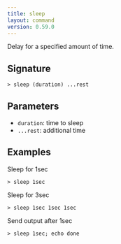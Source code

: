 ```yaml
---
title: sleep
layout: command
version: 0.59.0
---
```


Delay for a specified amount of time.

## Signature

```> sleep (duration) ...rest```

## Parameters

 -  `duration`: time to sleep
 -  `...rest`: additional time

## Examples

Sleep for 1sec
```shell
> sleep 1sec
```

Sleep for 3sec
```shell
> sleep 1sec 1sec 1sec
```

Send output after 1sec
```shell
> sleep 1sec; echo done
```

